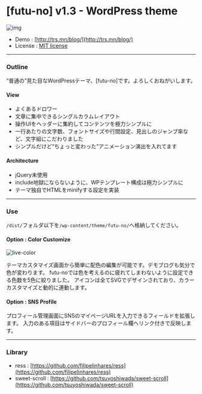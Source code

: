 # [futu-no] v1.3 - WordPress theme

![img](https://user-images.githubusercontent.com/17419773/38294778-eb4c68c6-3826-11e8-960f-2f223cd4564d.png)

* Demo : [http://trs.mn/blog/](http://trs.mn/blog/)
* License : [MIT license](https://opensource.org/licenses/MIT)

---

### Outline

“普通の”見た目なWordPressテーマ、[futu-no]です。よろしくおねがいします。

#### View

* よくあるドロワー
* 文章に集中できるシングルカラムレイアウト
* 操作UIをヘッダーに集約してコンテンツを極力シンプルに
* 一行あたりの文字数、フォントサイズや行間設定、見出しのジャンプ率など、文字組にこだわりました
* シンプルだけど“ちょっと変わった”アニメーション演出を入れてます

#### Architecture

* jQuery未使用
* include地獄にならないように、WPテンプレート構成は極力シンプルに
* テーマ独自でHTMLをminifyする設定を実装

---

### Use

`/dist/`フォルダ以下を`/wp-content/theme/futu-no/`へ格納してください。

  #### Option : Color Customize

  ![live-color](https://user-images.githubusercontent.com/17419773/38295600-7b36085a-3829-11e8-9124-976dde9246ad.gif)

  テーマカスタマイズ画面から簡単に配色の編集が可能です。デモブログも気分で色が変わります。
  futu-noでは色を考えるのに疲れてしまわないように設定できる色数を5色に絞りました。
  アイコンは全てSVGでデザインされており、カラーカスタマイズと動的に連動します。

  #### Option : SNS Profile

  プロフィール管理画面にSNSのマイページURLを入力できるフィールドを拡張します。
  入力のある項目はサイドバーのプロフィール欄へリンク付きで反映します。

---

### Library

* ress : [https://github.com/filipelinhares/ress](https://github.com/filipelinhares/ress)
* sweet-scroll : [https://github.com/tsuyoshiwada/sweet-scroll](https://github.com/tsuyoshiwada/sweet-scroll)

